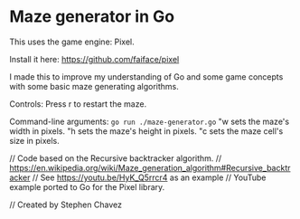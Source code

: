 # Maze generator in Go

This uses the game engine: Pixel.

Install it here: https://github.com/faiface/pixel

I made this to improve my understanding of Go and some game concepts with some basic maze generating algorithms.

Controls: Press r to restart the maze.

Command-line arguments: `go run ./maze-generator.go`
    "w sets the maze's width in pixels.
	"h sets the maze's height in pixels.
	"c sets the maze cell's size in pixels.

// Code based on the Recursive backtracker algorithm.
// https://en.wikipedia.org/wiki/Maze_generation_algorithm#Recursive_backtracker
// See https://youtu.be/HyK_Q5rrcr4 as an example
// YouTube example ported to Go for the Pixel library.

// Created by Stephen Chavez

